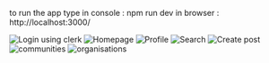 to run the app 
type in console : npm run dev
in browser : http://localhost:3000/

![Login using clerk](https://github.com/Rnb69/thread_app/assets/59911586/6357ad16-097e-43be-b933-712fd3ef6cc5)
![Homepage](https://github.com/Rnb69/thread_app/assets/59911586/0aa04f43-a6c4-463e-b2d1-db3953a76fbb)
![Profile](https://github.com/Rnb69/thread_app/assets/59911586/99e95cda-6281-4163-b241-95f2ebaa9ee1)
![Search](https://github.com/Rnb69/thread_app/assets/59911586/8982a00d-72f1-44ec-bcfa-b9d7f62ecb1e)
![Create post](https://github.com/Rnb69/thread_app/assets/59911586/f0552e86-8e2d-407b-ae17-a46c77f609fe)
![communities](https://github.com/Rnb69/thread_app/assets/59911586/fba8b6aa-f809-4302-b875-ba92ee53489d)
![organisations](https://github.com/Rnb69/thread_app/assets/59911586/2c40df2a-7d8d-4788-8098-e8e32080d5c4)

